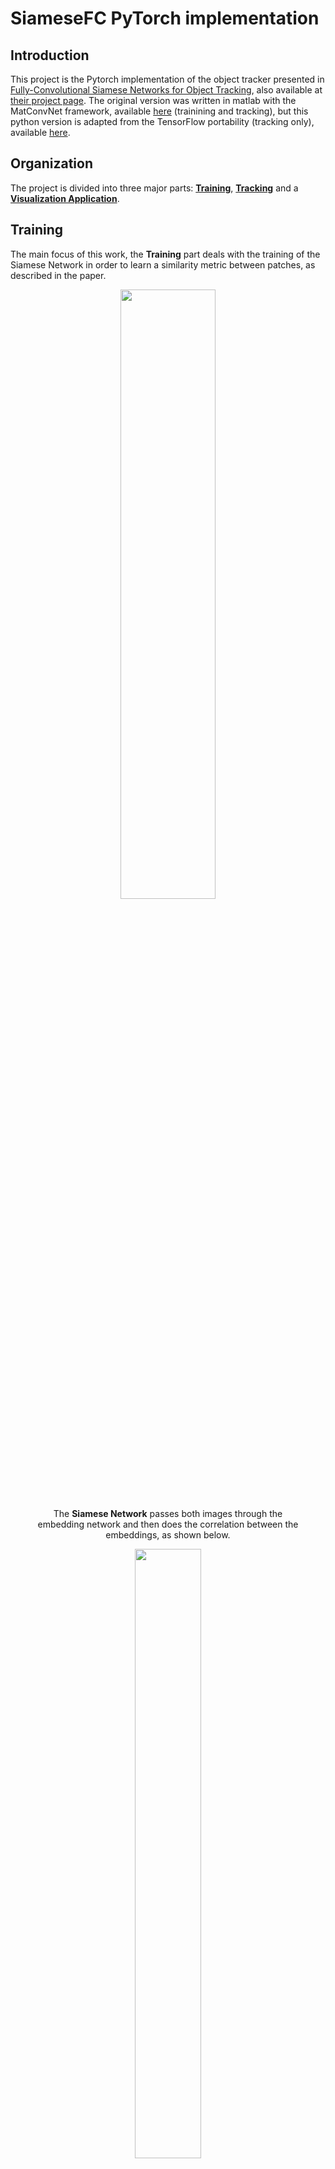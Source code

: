 # SiameseFC PyTorch implementation

## Introduction

This project is the Pytorch implementation of the object tracker presented in 
[Fully-Convolutional Siamese Networks for Object Tracking](https://arxiv.org/pdf/1606.09549.pdf),
also available at [their project page](https://www.robots.ox.ac.uk/~luca/siamese-fc.html).
The original version was written in matlab with the MatConvNet framework, available
[here](https://github.com/bertinetto/siamese-fc) (trainining and tracking), but this
python version is adapted from the TensorFlow portability (tracking only),
available [here](https://github.com/torrvision/siamfc-tf).

## Organization

The project is divided into three major parts: [**Training**](#training), [**Tracking**](#tracking) and a [**Visualization Application**](#visualization-application).

## Training

The main focus of this work, the **Training** part deals with the training of the Siamese Network in order to learn a similarity metric between patches, as
described in the paper.

<center>
    <figure>    
        <img src="images/schema.png" height="50%" width="60%"/>
        <figcaption> The <b>Siamese Network</b> passes both images through
        the embedding network and then does the correlation between the embeddings, as shown below.
        </figcaption>
    </figure>        
</center>

<center>
    <figure>
        <img src="images/correlation_better.gif" height="50%" width="50%">
        <figcaption> The peak of the <b>correlation map</b> is supposed to be 
        located at the center of the map (because the images are both centered in the target).
        </figcaption>
    </figure>
</center>

<center>
    <figure>
        <img src="images/catpair.png" height="60%" width="60%">
        <figcaption>Here we overlay the correlation map with the search image, the peak value indicates the estimated center position of the target.
        </figcaption>
    </figure>
</center>

### Results - Training

The only training metric comparable between different parameters and implementations is the average *center error*  (or *center displacement*). The authors provide this metric in **appendix B** of their paper [Learning feed-forward one-shot learners](https://arxiv.org/pdf/1606.05233.pdf), which is 7.40 pixels for validation and 6.26 pixels for training.

Our Baseline Results are shown below:

<center>
    <figure>
        <img src="images/results_train.png" height="60%" width="100%">
        <figcaption>
        </figcaption>
    </figure>
</center>

We are around 4 pixels behind the authors, which we hypothesize that is mainly due to:

* The lack of a bicubic upscaling layer on the correlation map, which effectively causes our correlation map to have a resolution 4 times lower than the original image (due to the network's stride).
* The lack of class normalization of the loss to deal with the unbalance between negative and positive elements on the correlation map label (way more negative than positive positions). 

On the other hand, **we are way less prone to overfitting**, because we sample the pairs differently on each training epoch, as opposed to the authors, that choose all the pairs beforehand and use the same pairs on each training epoch.

This trained model is made available as *BaselinePretrained.pth.tar*.

### How to Run - Training

1. **Prerequisites:** The project was built using **python 3.6** and tested on Ubuntu 16.04 and 17.04. It was tested on a **GTX 1080 Ti** and a **GTX 950M**. Furthermore it requires [PyTorch 4.1](https://pytorch.org/). The rest of the dependencies can be installed with:  
```
# Tested on scipy 1.1.0
pip install scipy
# Tested on scikit-learn 0.20.0
pip install scikit-learn 
# Tested on tqdm 4.26.0
pip install tqdm
# Tested on tensorboardx 1.4
pip install tensorboardx
# Tested on imageio 2.4.1
pip install imageio
# To run the TensorBoard files later on install TensorFlow. 
pip install tensorflow
```
(**OPTIONAL:** To accelerate the dataloading refer to [this section](#accelerating-data-loading))

2. Download the ImageNet VID Dataset in http://bvisionweb1.cs.unc.edu/ILSVRC2017/download-videos-1p39.php and extract it on the folder of your choice (*OBS: data reading is done in execution time, so if available extract in your SSD partition*). You can get rid of the *test* part of the dataset. 

3. For each new training we must create an *experiment folder* (the folder stores the training parameters and the training output):
```
# Go to the experiments folder
cd training/experiments
# Create your experiment folder named <EXP_NAME>
mkdir <EXP_NAME>
# Copy the parameter file from the default experiment folder
cp default/parameters.json <EXP_NAME>/
```
4. Edit the *parameters.json* file with the desired parameters. The description of each parameter can be found [here](#training-parameters).
5. Run the *train.py* script:
```
# <EXP_NAME> is the name of the experiment folder, NOT THE PATH. 
python train.py --data_dir <FULL_PATH_TO_DATASET_ROOT> --exp_name <EXP_NAME>
```
<center>
    <figure>
        <img src="images/quick_train_screen.gif" height="60%" width="100%">
        <figcaption>This gif illustrates the execution of the training script. It uses very few epochs just to give a feel of the execution. A serious training execution could take a whole day.
        </figcaption>
    </figure>
</center>


* Use `--time` in case you want to profile the execution times. They will be saved in the train.log file.

6. The outputs will be:
* `train.log`: The log of the training, most of which is also displayed in the terminal.
* `metadata.train` and `metadata.val`: The metadata of the training and validation datasets, which is written on the start of the program. **Simply copy these files to any new experiment folder to save time on set up (about 15 minutes in my case).**      
* `metrics_val_last_weights.json`: The json containing the metrics of the most recent validation epoch. Human readable.  
* `metrics_val_best_weights.json`: The json containing the metrics of the validation epoch with the best AUC score. Human readable.   
* `best.pth.tar` and `last.pth.tar`: Dictionary containing the state_dictionary among other informations about the model. Can be loaded again later, for
training, validation or inference. Again *last* is the current epoch and *best* is the best one.   
* `tensorboard`: Folder containing the **tensorboard** files summarizing the training. It is separated in a *val* and a *train* folder so that the curves can be plotted in the same plot. To launch it type: 
```
# You need TensorFlow's TensorBoard installed to do so.
tensorboard --logdir <path_to_experiment_folder>/tensorboard 
``` 

<center>
    <figure>
        <img src="images/scalars.png" height="60%" width="60%">
        <figcaption>The three metrics stored are the mean <b>AUC</b> of the the ROC curve of the binary classification error between the label correlation map (defined by the parameters) and the actual correlation map, as well as the <b>Center Error</b>, which is the distance in pixels between the peak position of the correlation map and the actual center. Lastly, we also plot the mean <b>Binary Cross-Entropy Loss</b>, used to optimize the model.
        </figcaption>
    </figure>
</center>

**OBS**: Our definition of the loss is slightly different than the author's, but should be equivalent. Refer to [Loss Definition](#loss-definition).
<center>
    <figure>
        <img src="images/pairs.png" height="60%" width="60%">
        <figcaption>We also store Ref/Search/Correlation Map trios for each epoch, for debugging and exploration reasons. They are collected in each validation epoch, thus the first image corresponds to the validation before th e first training epoch. They allow us to see the evolution of the network's estimation after each training epoch. </figcaption>
    </figure>
</center>

**OBS:** To set the number of trios stored in each epoch, use the `--summary_samples <NUMBER_OF_TRIOS>` flag:
```
python train.py -s 10 -d <FULL_PATH_TO_DATASET_ROOT> -e <EXP_NAME> 
```
The images might take a lot of space though, especially if the number of epochs is large.

### Additional Uses

#### Retraining/Loading Pretrained Weights

You can continue training a network or load pretrained weights by calling the train script with the flag `--restore_file <NAME_OF_MODEL>` where <NAME_OF_MODEL> is the filename **without** the *.pth.tar* extension (e.g. *best*, for *best.pth.tar*). The program then searchs for the file NAME_OF_MODEL.pth.tar inside the experiment folder and loads its state as the initial state, the rest of the training script continues normally.  
```
python train.py -r <NAME_OF_MODEL> -d <FULL_PATH_TO_DATASET_ROOT> -e <EXP_NAME>
```

#### Evaluation Only

Once you finished training and dispose of a *.pth.tar file containing the network's weigths, you can evaluate it on the dataset by using the `--mode eval` combined with `--restore_file <NAME_OF_MODEL>`:
```
python train.py -m eval -r <NAME_OF_MODEL> -d <FULL_PATH_TO_DATASET_ROOT> -e <EXP_NAME>
```
The results of the evaluation are then stored in `metrics_test_best.json`.


### Tracking

The tracking part has a script designed to evaluate the metrics defined
in the OTB paper [Object Tracking Benchmark - Yi Wu, Jongwoo Lim, and Ming-Hsuan Yang](https://www.researchgate.net/publication/273279481_Object_Tracking_Benchmark)
The 3 metrics provided are:
1. Precision: The precision is defined from the center location error, which
    is the distance in pixels between the center of the prediction and the center
    of the ground-truth for each frame. The Precision is then defined as the
    proportion of frames with center location error smaller than a given threshold.
    The choice of threshold is somewhat arbitrary and does not take into account
    the varying image sizes of the sequences, but the value used is 20 pixels,
    the same used in the paper.
2. Precision AUC: The area under the curve of the precision plot. The precision
    plot is a plot of the precision, as defined in 1), with varying thresholds.
    It corresponds to the average precision score for these different thresholds.
3. Mean IOU: The Intersection Over Union is the ratio between the intersection
    of the predicted bounding box and the ground-truth bounding box, and their
    Union. Its max value is 1 and minimum value is 0. The mean IOU is the mean
    of the IOU through all the frames of a sequence.


### How to Run - Tracking

1. Get the validation video sequences available in
https://drive.google.com/file/d/0B7Awq_aAemXQSnhBVW5LNmNvUU0/validationescribed
in https://github.com/torrvision/siamfc-tf and uncompress it.

2. Set the path to the root of the uncompressed validation folder in
`Root_Dir/tracking/experiments/<your_experiments>/environment.json` in the field
`root_dataset`. (there is a `<your_experiment>` folder called default, with
the default values of the Parameters, for more info, see [Parameters](#parameters))
OBS: In case there is a `README` file inside cfnet-validation, remove it. The
videos folder should only have folders, not files.

3. Download the state dictionary of the Network and put it inside of
`Root_Dir/models` and set the value of `net` in
`Root_Dir/tracking/experiments/<your_experiments>/design.json` as the name of
the network (e.g. `baseline-conv5-original`)

4. Edit `Root_Dir/tracking/experiments/<your_experiments>/run.json` to enable
visualization (requires a display) or make_video to make mp4 videos of the
tracked sequences (see [Parameters](#Parameters)).

5. Run the script either by either making it executable with:
    ```bash
    $ chmod -x run_tracker_evaluation.py
    ```
and calling:
    ```bash
    $ ./run_tracker_evaluation.py
    ```
or simply:
    ```bash
    $ python3 run_tracker_evaluation.py
    ```
For user-defined experiments, run it as:
    ```bash
    $ ./run_tracker_evaluation.py --exp <your_experiment_name>
    ```

6. The script evaluates each one of the sequences and prints the corresponding
scores (see [Organization](#Organization)), and speed in terms of frames per second. E.g.:
`5 -- tc_Ball_ce2 -- Precision: 71.48 -- Precisions AUC: 29.89 -- IOU: 51.63 -- Speed: 25.58 --`
After evaluating every sequence it prints the mean results on the dataset.

OBS: The current implementation of the visualization using matplotlib is very
slow, so it slows down a lot the whole execution. I count on reimplementing it
using PyQtGraph to get faster plotting.


## Datasets

The dataset used for the tracker evaluation is a compilation of sequences from
the datasets [TempleColor](http://www.dabi.temple.edu/~hbling/data/TColor-128/TColor-128.html),
[VOT2013, VOT2014, and VOT2016](http://www.votchallenge.net/challenges.html). The Temple
Color and VOT2013 datasets are annotated with upright rectangular bounding boxes
(4 numbers), while VOT2014 and VOT2016 are annotated with rotated bounding boxes
(8 numbers). The order of the annotations seems to be the the following:

* TC: LowerLeft(x , y), Width, Height
* VOT2013: LowerLeft(x, y), Width, Height
* VOT2014: UpperLeft(x, y), LowerLeft(x, y), LowerRight(x, y), UpperRight(x, y)
* VOT2016: LowerLeft(x, y), LowerRight(x, y), UpperRight(x, y), UpperLeft(x, y)

OBS: It is possible that the annotations in VOT204 and 2016 simply represent a
sequence of points that define the contour of the bounding box, in no particular
order (but respecting the adjency of the the points in the rectangle). I didn't
check all the ground-truths to guarantee that all the annotations are in the
particular order described here. If something goes very wrong, you might want to
confirm this.

The dataset used for the training is the 2015 ImageNet VID, which contains
videos of targets where each frame is labeled with a bounding box around the
targets.

## Visualization Application

<center>
    <figure>
        <img src="images/viz_app.gif" height="60%" width="80%">
        <figcaption>
        </figcaption>
    </figure>
</center>
[Coming Soon]

## Parameters

Both tracking and training scripts are defined in terms of user-defined parameters,
which define much of their behaviour. The parameters are defined inside .json files
and can be directly modified by the user. In both tracking and training a given
set of parameters defines what we call an `experiment` and thus they are placed
inside folders called experiments inside both training and tracking.
To define new parameters for a new experiment, copy the default experiment folder
with its .json files and name it accordingly, placing it always inside the
training(or tracking)/experiments folder. Here below we give a brief description
of the basic parameters:

### Training Parameters:

* `model`: The Embedding Network to be used as the branch of the Siamese Network, the models are defined in [models.py](training/models.py). The models available are *BaselineEmbeddingNet*, *VGG11EmbeddingNet_5c*, *VGG16EmbeddingNet_8c*.
* `parameter_freeze`: A list of the layers of the Embedding Net that will be frozen (parameters will not be change). The numeration refers the *nn.Sequential* class that defines the Network in [models.py](training/models.py). E.g. [0, 1, 4, 5] with *BaselineEmbeddingNet* freezes the two first convolutional layers (0 and 4) along with the two first BatchNorm layers (1 and 5).
* `batch_size`: The batch size in terms of reference/search region pairs. The
    authors of the paper suggested using a batch of 8 pairs.
* `num_epochs`: Total number of training epochs. One validation epoch is done before training starts and after each training epoch.
* `train_epoch_size`: The number of iterations for each train epoch. If it is
    bigger than the total number of frames in the dataset, the epoch size
    defaults to the whole dataset, warning the user of it.
* `eval_epoch_size`: The number of iterations for each validation epoch. If it
    is bigger than the total number of frames in the dataset, the epoch size
    defaults to the whole dataset, warning the user of it.
* `save_summary_steps`: The number of batches between the metrics evaluation.
    If set to 0 all batches are evaluated in terms of the metrics after the
    loss is calculated. If set to 10, every tenth batch is evaluated.
* `optim`: The optimizer to be used during training. Options include *SGD* for
    stochastic gradient descent, and *Adam* for Adaptative Momentum.
* `optim_kwargs`: The keywords associated with each optimizer's initialization.
    It is itself a dictionary, and should follow the pytorch documentation.
    For example, if optim is `SGD` we could specify it as
    {`lr`: 1e-3, `momentum`:0.9}, for a learning rate of 0.001 and momentum
    of 0.9. Each optimizer has its available keywords, cf.
    https://pytorch.org/docs/stable/optim.html for more info.
* `max_frame_sep`: The maximum frame separation, the maximum distance between
    frames in each pairs chosen by the dataset. Default value is 50.
* `reference_sz`: The reference region size in pixels. Default is 127.
* `search_sz`: The search region size in pixels. Default is 255.
* `final_sz`: The final size after the pairs are passed throught the model.
* `upscale`: A boolean to indicate if the network should have a bilinear upscale
    layer. OBS: Might slow training a lot.
* `pos_thr`: The positive threshold distance in the label, the threshold of
    the distance to the center that is considered a positive pixel.
* `neg_thr`: The negative threshold distance in the label, the threshold of
    the distance to the center that is considered a negative pixel. Every
    pixel with a distance between the positive and negative thresholds is
    considered neutral, and is not penalised either way.
* `context_margin`: The context margin for the reference region.


### Tracking Parameters:

1. design.json:
    * `net`: The name of the file defining the network weights being used. The
        network must be inside RootDir/models.
    * `windowing`: The type of windowing being used for the displacement penalty,
        though currently only `cosine_sum` is supported.
    * `reference_sz`: The final size of the reference patch before being fed to
        the network. Paper defined value = 127
    * `search_sz`: The final size of the search patch before being fed to
        the network. Paper defined value = 255
    * `score_sz`: The size of the final score map produced by the network,
        the default output of the convolution layer is 33 pixels, but the
        network might implement an upscale layer, so the final output must
        be correctly informed.
    * `tot_stride`: The total stride of the network output, that is, the
        displacement in the input corresponding to a displacement of 1
        pixel in the output.
    * `context`: The context margin used to calculate the size of the context
        region around the reference image bounding box.
    * `pad_with_image_mean`: A boolean used to select wheter to use the mean of
        the image or zeros when padding.
2. environment.json:
    * `root_dataset`: The relative path (to the project root) of the VOT dataset.
    * `root_pretrained`: The relative path of the pretrained models folder.
3. evaluation.json:
    * `n_subseq`: The number of subsequences made from each video sequence. This
        parameter allows us to evaluate multiple versions of each sequence,
        each one starting at a different frame of the video (spaced linearly)
        and tracking until the end of the video. This kind of evaluation is
        defined by the OTB authors as TRE (Temporal Robustness Evaluation)
        and aims at giving an equal importance to all the frames in the sequence,
        due to the fact that once the tracker loses the target, all the subsequent
        frames are tracked using an incorrect bounding box prior, and therefore
        the results are pretty much meaningless. To fairly evaluate the later
        frames we simply run the tracker starting from a later frame.
        OBS: If you choose a number of subsequences bigger than the number
        of frames in the sequence some of the subsequences will be reapeated,
        which could introduce a small bias. To avoid that avoid setting n_subseq
        greater than 41 (the lenght of the smallest sequence).
    * `dist_threshold`: The distance threshold used to calculate the Precision
        metric. The value is somewhat arbitrary, but the OTB authors suggest
        using 20 pixels.
    * `stop_on_failure`: A boolen that indicates whether the Tracker should
        stop on failure, that is, when the IOU becomes 0. [NOT IMPLEMENTED YET]
    * `dataset`: The name of the dataset subset to be used in the evaluation,
        default is `validation`.
    * `video`: Indicates which videos should be used for the evaluation. `all`,
        indicates that every video present in the given dataset path should be
        used. If you wish to evaluate on a single video, write the basename
        of the folder corresponding to the wanted sequence.
    * `start_frame`: The start frame for each sequence.
4. hyperparameters.json:
    * `response_up`: The score map upscale factor, used both for its rescaling,
        and for calculating the exact position of the target based on the
        score map.
    * `window_influence`: The influence of the target displacement penalty on
        the score. This penalty penalises positions away from the last target
        position. 0 means no influence and 1 means that score is equal to the
        penalty map.
    * `z_lr`: Template learning rate. This has nothing to do with the training
        learning rate, it controls the rate of change of each update of the
        target template. 0 means there is no update, and only the template of
        the first frame is taken into account, and 1 means that the template
        used is that calculated in the last frame. For every value in between
        the used template is a running average of the templates calculated
        along the sequence.
    * `scale_num`: Number of scales searched. To account for scale change the
        tracker resizes the search image in different scales (half smaller,
        half larger and the original scale) before getting the score map.
        Currently it only supports 3 scales (it doesn't support only one
        scale either).
    * `scale_step`: The proportion each scale reduces or increases the scale in
        each step. For example, a scale_step of 2 doubles or halves the scale
        at each step.
    * `scale_penalty`: The penalty applied to the scaled scores. It penalises a
        change of scale and the penalty applied should be the scale_penalty
        raised to the power of the scale number, that is, if the scale increases
        or reduces the scale by 3 scale_steps its penalty should be raised to
        the 3rd power. Not implemented though, since currently we only use 3
        scales (-1, 0 and 1 steps).
    * `scale_lr`: The scale learning rate. It controls the rate of change of the
        predicted scale of the target. 0 means there is no scale update, and
        1 means that, in each frame, the predicted scale is the scale of the
        peak score map.
    * `scale_min`: Minimum allowed scale change.
    * `scale_max`: Maximum allowed scale change.
5. run.json:
    * `visualization`: Boolean, when set to 1 displays each tracked frame using
        matplotlib. Needs a display to do so. Otherwise set to 0.
    * `make_video`: In the case where no display is available or you want to
        use results later, set make_video to 1 to save the tracked sequences
        to mp4 files.
    * `output_video_folder`: The full path to the folder where you want to save
        the videos made with the option make_video.


### Accelerating Data Loading

[Coming Soon]

### Loss Definition

[Coming Soon]
